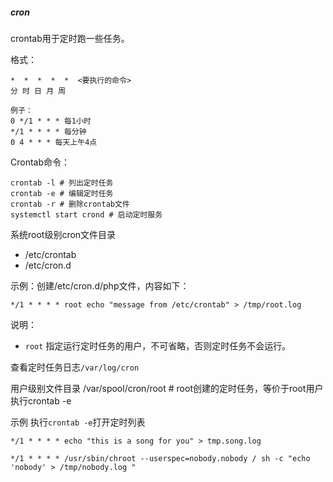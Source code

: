 ##### cron
crontab用于定时跑一些任务。

格式：
```
*  *  *  *  *  <要执行的命令>
分 时 日 月 周 

例子：
0 */1 * * * 每1小时
*/1 * * * * 每分钟
0 4 * * * 每天上午4点
```

Crontab命令：
```
crontab -l # 列出定时任务
crontab -e # 编辑定时任务
crontab -r # 删除crontab文件
systemctl start crond # 启动定时服务
```

系统root级别cron文件目录
- /etc/crontab
- /etc/cron.d

示例：创建/etc/cron.d/php文件，内容如下：
```
*/1 * * * * root echo "message from /etc/crontab" > /tmp/root.log
```
说明：
- `root` 指定运行定时任务的用户，不可省略，否则定时任务不会运行。

查看定时任务日志`/var/log/cron`

用户级别文件目录
/var/spool/cron/root   # root创建的定时任务，等价于root用户执行crontab -e

示例
执行`crontab -e`打开定时列表
```
*/1 * * * * echo "this is a song for you" > tmp.song.log

*/1 * * * * /usr/sbin/chroot --userspec=nobody.nobody / sh -c "echo 'nobody' > /tmp/nobody.log "
```
